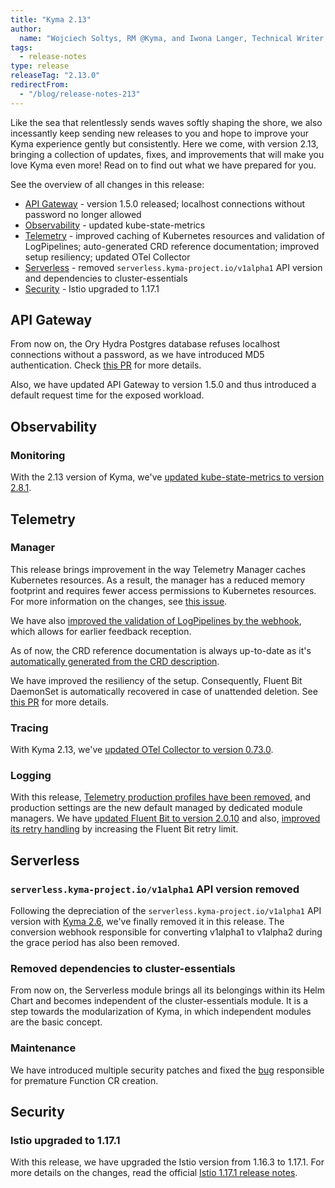 ```yaml
---
title: "Kyma 2.13"
author:
  name: "Wojciech Soltys, RM @Kyma, and Iwona Langer, Technical Writer @Kyma"
tags:
  - release-notes 
type: release 
releaseTag: "2.13.0"
redirectFrom:
  - "/blog/release-notes-213"
---
```


Like the sea that relentlessly sends waves softly shaping the shore, we also incessantly keep sending new releases to you and hope to improve your Kyma experience gently but consistently. Here we come, with version 2.13, bringing a collection of updates, fixes, and improvements that will make you love Kyma even more! Read on to find out what we have prepared for you.

<!-- overview -->

See the overview of all changes in this release:

- [API Gateway](#api-gateway) - version 1.5.0 released; localhost connections without password no longer allowed
- [Observability](#observability) -  updated kube-state-metrics 
- [Telemetry](#telemetry) - improved caching of Kubernetes resources and validation of LogPipelines; auto-generated CRD reference documentation; improved setup resiliency; updated OTel Collector 
- [Serverless](#serverless) - removed `serverless.kyma-project.io/v1alpha1` API version and dependencies to cluster-essentials 
- [Security](#security) - Istio upgraded to 1.17.1


## API Gateway  

From now on, the Ory Hydra Postgres database refuses localhost connections without a password, as we have introduced MD5 authentication. Check [this PR](https://github.com/kyma-project/kyma/pull/17138) for more details.

Also, we have updated API Gateway to version 1.5.0 and thus introduced a default request time for the exposed workload.

## Observability  
### Monitoring  

  With the 2.13 version of Kyma, we've [updated kube-state-metrics to version 2.8.1](https://github.com/kyma-project/kyma/pull/17058).

## Telemetry  
### Manager  

This release brings improvement in the way Telemetry Manager caches Kubernetes resources. As a result, the manager has a reduced memory footprint and requires fewer access permissions to Kubernetes resources. For more information on the changes, see [this issue](https://github.com/kyma-project/kyma/issues/17001). 

We have also [improved the validation of LogPipelines by the webhook](https://github.com/kyma-project/kyma/issues/15480), which allows for earlier feedback reception. 

As of now, the CRD reference documentation is always up-to-date as it's [automatically generated from the CRD description](https://github.com/kyma-project/kyma/issues/15663).

We have improved the resiliency of the setup. Consequently, Fluent Bit DaemonSet is automatically recovered in case of unattended deletion. See [this PR](https://github.com/kyma-project/telemetry-manager/pull/99) for more details.

### Tracing  

With Kyma 2.13, we've [updated OTel Collector to version 0.73.0](https://github.com/kyma-project/kyma/pull/17058).

### Logging  

With this release, [Telemetry production profiles have been removed](https://github.com/kyma-project/kyma/issues/16853), and production settings are the new default managed by dedicated module managers.
We have [updated Fluent Bit to version 2.0.10](https://github.com/kyma-project/kyma/pull/17109) and also, [improved its retry handling](https://github.com/kyma-project/kyma/issues/17113) by increasing the Fluent Bit retry limit.


## Serverless  
###  `serverless.kyma-project.io/v1alpha1` API version removed  

Following the depreciation of the `serverless.kyma-project.io/v1alpha1` API version with [Kyma 2.6](https://kyma-project.io/blog/2022/8/25/release-notes-26/#serverless), we've finally removed it in this release. The conversion webhook responsible for converting v1alpha1 to v1alpha2 during the grace period has also been removed.

### Removed dependencies to cluster-essentials

From now on, the Serverless module brings all its belongings within its Helm Chart and becomes independent of the cluster-essentials module. It is a step towards the modularization of Kyma, in which independent modules are the basic concept.

### Maintenance  

We have introduced multiple security patches and fixed the [bug](https://github.com/kyma-project/kyma/issues/17147) responsible for premature Function CR creation.

## Security  
### Istio upgraded to 1.17.1  

With this release, we have upgraded the Istio version from 1.16.3 to 1.17.1. For more details on the changes, read the official [Istio 1.17.1 release notes](https://istio.io/latest/news/releases/1.17.x/announcing-1.17.1/).  
